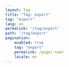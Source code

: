 ```yaml
---
layout: tag
title: "Tag: export"
tag: "export"
lang: en
permalink: '/tag/export'
path: '/tag/export'
pagination:
    enabled: true
    tag: "export"
    permalink: /page/:num/
    locale: en
---
```

